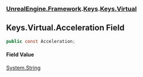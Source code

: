 ### [UnrealEngine.Framework](./UnrealEngine-Framework.md 'UnrealEngine.Framework').[Keys](./Keys.md 'UnrealEngine.Framework.Keys').[Keys.Virtual](./Keys-Virtual.md 'UnrealEngine.Framework.Keys.Virtual')
## Keys.Virtual.Acceleration Field
  
```csharp
public const Acceleration;
```
#### Field Value
[System.String](https://docs.microsoft.com/en-us/dotnet/api/System.String 'System.String')  
